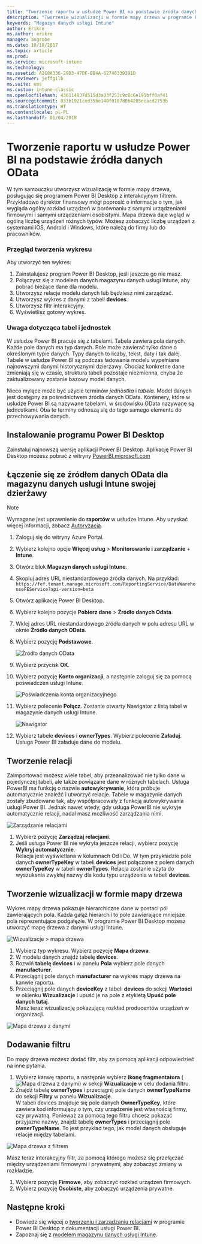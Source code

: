 ```yaml
---
title: "Tworzenie raportu w usłudze Power BI na podstawie źródła danych OData | Microsoft Docs"
description: "Tworzenie wizualizacji w formie mapy drzewa w programie Power BI Desktop za pomocą interakcyjnego filtru z interfejsu API magazynu danych usługi Intune."
keywords: "Magazyn danych usługi Intune"
author: Erikre
ms.author: erikre
manager: angrobe
ms.date: 10/18/2017
ms.topic: article
ms.prod: 
ms.service: microsoft-intune
ms.technology: 
ms.assetid: A2C8A336-29D3-47DF-BB4A-62748339391D
ms.reviewer: jeffgilb
ms.suite: ems
ms.custom: intune-classic
ms.openlocfilehash: 436114837d515d3a03f253c9c8c6e195bff0af41
ms.sourcegitcommit: 833b1921ced35be140f0107d0b4205ecacd2753b
ms.translationtype: HT
ms.contentlocale: pl-PL
ms.lasthandoff: 01/04/2018
---
```

# <a name="create-a-report-from-the-odata-feed-with-power-bi"></a>Tworzenie raportu w usłudze Power BI na podstawie źródła danych OData

W tym samouczku utworzysz wizualizację w formie mapy drzewa, posługując się programem Power BI Desktop z interakcyjnym filtrem. Przykładowo dyrektor finansowy mógł poprosić o informacje o tym, jak wygląda ogólny rozkład urządzeń w porównaniu z samymi urządzeniami firmowymi i samymi urządzeniami osobistymi. Mapa drzewa daje wgląd w ogólną liczbę urządzeń różnych typów. Możesz zobaczyć liczbę urządzeń z systemami iOS, Android i Windows, które należą do firmy lub do pracowników.

### <a name="overview-of-creating-the-chart"></a>Przegląd tworzenia wykresu

Aby utworzyć ten wykres:
1. Zainstalujesz program Power BI Desktop, jeśli jeszcze go nie masz.
2. Połączysz się z modelem danych magazynu danych usługi Intune, aby pobrać bieżące dane dla modelu.
3. Utworzysz relacje modelu danych lub będziesz nimi zarządzać.
4. Utworzysz wykres z danymi z tabeli **devices**.
5. Utworzysz filtr interakcyjny.
6. Wyświetlisz gotowy wykres.

### <a name="a-note-about-tables-and-entities"></a>Uwaga dotycząca tabel i jednostek

W usłudze Power BI pracuje się z tabelami. Tabela zawiera pola danych. Każde pole danych ma typ danych. Pole może zawierać tylko dane o określonym typie danych. Typy danych to liczby, tekst, daty i tak dalej. Tabele w usłudze Power BI są podczas ładowania modelu wypełniane najnowszymi danymi historycznymi dzierżawy. Chociaż konkretne dane zmieniają się w czasie, struktura tabeli pozostaje niezmienna, chyba że zaktualizowany zostanie bazowy model danych.

Nieco mylące może być użycie terminów _jednostka_ i _tabela_. Model danych jest dostępny za pośrednictwem źródła danych OData. Kontenery, które w usłudze Power BI są nazywane tabelami, w środowisku OData nazywane są jednostkami. Oba te terminy odnoszą się do tego samego elementu do przechowywania danych.

## <a name="install-power-bi-desktop"></a>Instalowanie programu Power BI Desktop

Zainstaluj najnowszą wersję aplikacji Power BI Desktop. Aplikację Power BI Desktop możesz pobrać z witryny [PowerBI.microsoft.com](https://powerbi.microsoft.com/desktop)

## <a name="connect-to-the-odata-feed-for-the-intune-data-warehouse-for-your-tenant"></a>Łączenie się ze źródłem danych OData dla magazynu danych usługi Intune swojej dzierżawy

> [!Note]  
> Wymagane jest uprawnienie do **raportów** w usłudze Intune. Aby uzyskać więcej informacji, zobacz [Autoryzacja](reports-api-url.md).

1. Zaloguj się do witryny Azure Portal.
2. Wybierz kolejno opcje **Więcej usług** > **Monitorowanie i zarządzanie** + **Intune**.
3. Otwórz blok **Magazyn danych usługi Intune**.
4. Skopiuj adres URL niestandardowego źródła danych. Na przykład: `https://fef.tenant.manage.microsoft.com/ReportingService/DataWarehouseFEService?api-version=beta`
5. Otwórz aplikację Power BI Desktop.
6. Wybierz kolejno pozycje **Pobierz dane** > **Źródło danych Odata**.
7. Wklej adres URL niestandardowego źródła danych w polu adresu URL w oknie **Źródło danych OData**.
8. Wybierz pozycję **Podstawowe**.

    ![Źródło danych OData](media/reports-create-01-odatafeed.png)

9. Wybierz przycisk **OK**.
10. Wybierz pozycję **Konto organizacji**, a następnie zaloguj się za pomocą poświadczeń usługi Intune. 

    ![Poświadczenia konta organizacyjnego](media/reports-create-02-org-account.png)

11. Wybierz polecenie **Połącz**. Zostanie otwarty Nawigator z listą tabel w magazynie danych usługi Intune. 

    ![Nawigator](media/reports-create-02-loadentities.png)

12. Wybierz tabele **devices** i **ownerTypes**.  Wybierz polecenie **Załaduj**. Usługa Power BI załaduje dane do modelu.

## <a name="create-a-relationship"></a>Tworzenie relacji 

Zaimportować możesz wiele tabel, aby przeanalizować nie tylko dane w pojedynczej tabeli, ale także powiązane dane w różnych tabelach.  Usługa PowerBI ma funkcję o nazwie **autowykrywanie**, która próbuje automatycznie znaleźć i utworzyć relacje. Tabele w magazynie danych zostały zbudowane tak, aby współpracowały z funkcją autowykrywania usługi Power BI. Jednak nawet wtedy, gdy usługa PowerBI nie wykryje automatycznie relacji, nadal masz możliwość zarządzania nimi.

![Zarządzanie relacjami](media/reports-create-03-managerelationships.png)

1. Wybierz pozycję **Zarządzaj relacjami**.
2. Jeśli usługa Power BI nie wykryła jeszcze relacji, wybierz pozycję **Wykryj automatycznie**.  
Relacja jest wyświetlana w kolumnach Od i Do. W tym przykładzie pole danych **ownerTypeKey** w tabeli **devices** jest połączone z polem danych **ownerTypeKey** w tabeli **ownerTypes**. Relacja zostanie użyta do wyszukania zwykłej nazwy dla kodu typu urządzenia w tabeli **devices**.

## <a name="create-a-treemap-visualization"></a>Tworzenie wizualizacji w formie mapy drzewa

Wykres mapy drzewa pokazuje hierarchiczne dane w postaci pól zawierających pola. Każda gałąź hierarchii to pole zawierające mniejsze pola reprezentujące podgałęzie. W programie Power BI Desktop możesz utworzyć mapę drzewa z danymi usługi Intune.

![Wizualizacje > mapa drzewa](media/reports-create-03-treemap.png)

1. Wybierz typ wykresu. Wybierz pozycję **Mapa drzewa**.
2. W modelu danych znajdź tabelę **devices**.
3. Rozwiń **tabelę devices** i w panelu **Pola** wybierz pole danych **manufacturer**.
4. Przeciągnij pole danych **manufacturer** na wykres mapy drzewa na kanwie raportu.
5. Przeciągnij pole danych **deviceKey** z tabeli **devices** do sekcji **Wartości** w okienku **Wizualizacje** i upuść je na pole z etykietą **Upuść pole danych tutaj**.  
Masz teraz wizualizację pokazującą rozkład producentów urządzeń w organizacji.

![Mapa drzewa z danymi](media/reports-create-06-treemapwdata.png)

## <a name="add-a-filter"></a>Dodawanie filtru

Do mapy drzewa możesz dodać filtr, aby za pomocą aplikacji odpowiedzieć na inne pytania. 

1. Wybierz kanwę raportu, a następnie wybierz **ikonę fragmentatora** (![Mapa drzewa z danymi](media/reports-create-slicer.png)) w sekcji **Wizualizacje** w celu dodania filtru.
2. Znajdź tabelę **ownerTypes** i przeciągnij pole danych **ownerTypeName** do sekcji **Filtry** w panelu **Wizualizacje**.  
   W tabeli devices znajduje się pole danych **OwnerTypeKey**, które zawiera kod informujący o tym, czy urządzenie jest własnością firmy, czy prywatną. Ponieważ za pomocą tego filtru chcesz pokazać przyjazne nazwy, znajdź tabelę **ownerTypes** i przeciągnij pole **ownerTypeName**. To jest przykład tego, jak model danych obsługuje relacje między tabelami.

![Mapa drzewa z filtrem](media/reports-create-08_ownertype.png)

Masz teraz interakcyjny filtr, za pomocą którego możesz się przełączać między urządzeniami firmowymi i prywatnymi, aby zobaczyć zmiany w rozkładzie.

1. Wybierz pozycję **Firmowe**, aby zobaczyć rozkład urządzeń firmowych.
2. Wybierz pozycję **Osobiste**, aby zobaczyć urządzenia prywatne.

## <a name="next-steps"></a>Następne kroki

 - Dowiedz się więcej o [tworzeniu i zarządzaniu relacjami](https://powerbi.microsoft.com/documentation/powerbi-desktop-create-and-manage-relationships/) w programie Power BI Desktop z dokumentacji usługi Power BI.
 - Zapoznaj się z [modelem magazynu danych usługi Intune](https://docs.microsoft.com/intune/reports-ref-data-model).